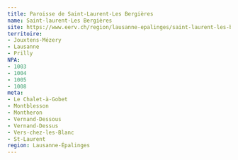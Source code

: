 ```yaml
---
title: Paroisse de Saint-Laurent-Les Bergières
name: Saint-laurent-Les Bergières
site: https://www.eerv.ch/region/lausanne-epalinges/saint-laurent-les-bergieres/accueil
territoire:
- Jouxtens-Mézery
- Lausanne
- Prilly
NPA:
- 1003
- 1004
- 1005
- 1008
meta:
- Le Chalet-à-Gobet
- Montblesson
- Montheron
- Vernand-Dessous
- Vernand-Dessus
- Vers-chez-les-Blanc
- St-Laurent
region: Lausanne-Épalinges
---
```


